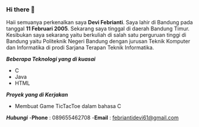 ### Hi there 👋
Haii semuanya perkenalkan saya **Devi Febrianti**. Saya lahir di Bandung pada tanggal **11 Februari 2005**. Sekarang saya tinggal di daerah Bandung Timur. Kesibukan saya sekarang yaitu berkuliah di salah satu perguruan tinggi di Bandung yaitu Politeknik Negeri Bandung dengan jurusan Teknik Komputer dan Informatika di prodi Sarjana Terapan Teknik Informatika.

**_Beberapa Teknologi yang di kuasai_**
- C
- Java
- HTML

**_Proyek yang di Kerjakan_**
- Membuat Game TicTacToe dalam bahasa C

**_Hubungi_** 
-**Phone** : 089655462708 
-**Email** : febriantidevi61@gmail.com

<!--
**piajeu/piajeu** is a ✨ _special_ ✨ repository because its `README.md` (this file) appears on your GitHub profile.

Here are some ideas to get you started:

- 🔭 I’m currently working on ...
- 🌱 I’m currently learning ...
- 👯 I’m looking to collaborate on ...
- 🤔 I’m looking for help with ...
- 💬 Ask me about ...
- 📫 How to reach me: ...
- 😄 Pronouns: ...
- ⚡ Fun fact: ...
-->
